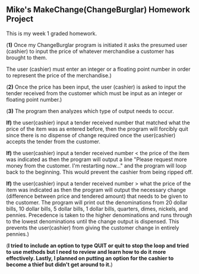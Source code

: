 ## Mike's MakeChange(ChangeBurglar) Homework Project

This is my week 1 graded homework.

(**1)** Once my ChangeBurglar program is initiated it asks the presumed user (cashier)
to input the price of whatever merchandise a customer has brought to them.

The user (cashier) must enter an integer or a floating point number in order to represent
the price of the merchandise.)

(**2)** Once the price has been input, the user (cashier) is asked to input the tender received from the customer
which must be input as an integer or floating point number.)

(**3)** The program then analyzes which type of output needs to occur.

**If)** the user(cashier) input a tender received number that matched what the price of the item was as entered before,
then the program will forcibly quit since there is no dispense of change required once the user(cashier) accepts the
tender from the customer.

**If)** the user(cashier) input a tender received number < the price of the item was indicated as
then the program will output a line "Please request more money from the customer. I'm restarting now..."
and the program will loop back to the beginning. This would prevent the cashier from being ripped off.

**If)** the user(cashier) input a tender received number > what the price of the item was indicated as then
the program will output the necessary change (difference between price and tendered amount) that needs to be given to the customer.
The program will print out the denominations from 20 dollar bills, 10 dollar bills, 5 dollar bills, 1 dollar bills, quarters, dimes, nickels, and pennies. Precedence is taken to the higher denominations and runs through to the lowest denominations until the change
output is dispensed. This prevents the user(cashier) from giving the customer change in entirely pennies.)






(**I tried to include an option to type QUIT or quit to stop the loop and tried to
use methods but I need to review and learn how to do it more effectively. Lastly, I planned
on putting an option for the cashier to become a thief but didn't get around to it.**)
